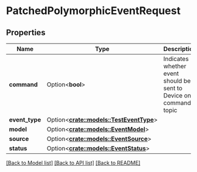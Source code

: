# PatchedPolymorphicEventRequest

## Properties

Name | Type | Description | Notes
------------ | ------------- | ------------- | -------------
**command** | Option<**bool**> | Indicates whether event should be sent to Device on command topic | [optional]
**event_type** | Option<[**crate::models::TestEventType**](TestEventType.md)> |  | [optional]
**model** | Option<[**crate::models::EventModel**](EventModel.md)> |  | [optional]
**source** | Option<[**crate::models::EventSource**](EventSource.md)> |  | [optional]
**status** | Option<[**crate::models::EventStatus**](EventStatus.md)> |  | [optional]

[[Back to Model list]](../README.md#documentation-for-models) [[Back to API list]](../README.md#documentation-for-api-endpoints) [[Back to README]](../README.md)


